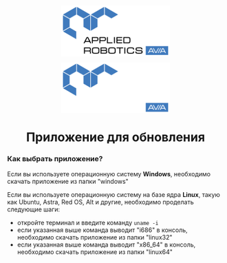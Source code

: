 <p align="center">
  <img style="
           display: block; 
           margin-left: auto;
           margin-right: auto;
           width: 50%;"
    src="../../logo/logo_black.png#gh-light-mode-only" alt="ara_logo"/>
</p>

<p align="center">
  <img style="
           display: block; 
           margin-left: auto;
           margin-right: auto;
           width: 50%;
  }"
    src="../../logo/logo_white.png#gh-dark-mode-only" alt="ara_logo"/>
</p>

<h1 style="text-align: center;">Приложение для обновления</h1>

### Как выбрать приложение?

Если вы используете операционную систему **Windows**, необходимо скачать приложение из папки "windows"

Если вы используете операционную систему на базе ядра **Linux**, такую как Ubuntu, Astra, Red OS, Alt и другие, необходимо проделать следующие шаги:
- откройте терминал и введите команду ```uname -i```
- если указанная выше команда выводит "i686" в консоль, необходимо скачать приложение из папки "linux32"
- если указанная выше команда выводит "x86_64" в консоль, необходимо скачать приложение из папки "linux64"

